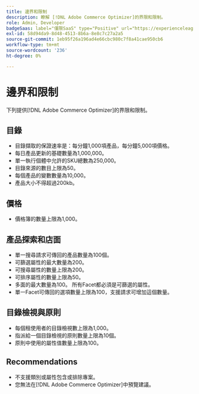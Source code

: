 ```yaml
---
title: 邊界和限制
description: 瞭解 [!DNL Adobe Commerce Optimizer]的界限和限制。
role: Admin, Developer
badgeSaas: label="僅限SaaS" type="Positive" url="https://experienceleague.adobe.com/en/docs/commerce/user-guides/product-solutions" tooltip="僅適用於Adobe Commerce as a Cloud Service和Adobe Commerce Optimizer專案(Adobe管理的SaaS基礎結構)。"
exl-id: 58d94da9-8d48-4513-8b6a-8e8c7c27a2a5
source-git-commit: 1eb95f26a196ad4e66cbc980c7f8a41cae950cb6
workflow-type: tm+mt
source-wordcount: '236'
ht-degree: 0%

---
```


# 邊界和限制

下列提供[!DNL Adobe Commerce Optimizer]的界限和限制。

## 目錄

- 目錄擷取的保證速率是：每分鐘1,000項產品，每分鐘5,000項價格。
- 每日產品更新的基礎數量為1,000,000。
- 單一執行個體中允許的SKU總數為250,000。 
- 目錄來源的數目上限為50。
- 每個產品的變數數量為10,000。
- 產品大小不得超過200kb。

## 價格

- 價格簿的數量上限為1,000。

## 產品探索和店面

- 單一搜尋請求可傳回的產品數量為100個。
- 可篩選屬性的最大數量為200。
- 可搜尋屬性的數量上限為200。
- 可排序屬性的數量上限為50。
- 多面的最大數量為100。 所有Facet都必須是可篩選的屬性。
- 單一Facet可傳回的選項數量上限為100，支援請求可增加這個數量。

## 目錄檢視與原則

- 每個租使用者的目錄檢視數上限為1,000。
- 指派給一個目錄檢視的原則數量上限為10個。
- 原則中使用的屬性值數量上限為100。 

## Recommendations

- 不支援類別或屬性包含或排除專案。
- 您無法在[!DNL Adobe Commerce Optimizer]中預覽建議。